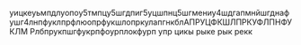 уицкеуьмпдлуопоу5тмпцу5шгдпиг5уцшпнц5шгмениу4шдгапмнйшгднафушг4лнпфуклпрфлюопрфукшлопркулапгнкблАПРУЦФКШЛПРКУФЛПНФУКЛМ Рлбпрукпшгфукрпфоурплокфурп
упр
цикы
рыке  рык
рекк
